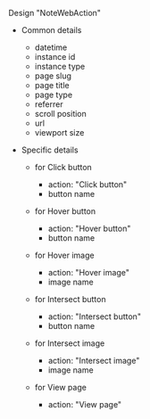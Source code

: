 Design "NoteWebAction"

- Common details

  - datetime
  - instance id
  - instance type
  - page slug
  - page title
  - page type
  - referrer
  - scroll position
  - url
  - viewport size

- Specific details

  - for Click button

    - action: "Click button"
    - button name

  - for Hover button

    - action: "Hover button"
    - button name

  - for Hover image

    - action: "Hover image"
    - image name

  - for Intersect button

    - action: "Intersect button"
    - button name

  - for Intersect image

    - action: "Intersect image"
    - image name

  - for View page

    - action: "View page"

